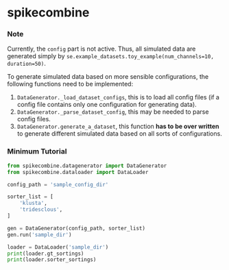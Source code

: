 # spikecombine

### Note

Currently, the `config` part is not active. Thus, all simulated data are generated simply by `se.example_datasets.toy_example(num_channels=10, duration=50)`.

To generate simulated data based on more sensible configurations, the following functions need to be implemented:

 1. `DataGenerator._load_dataset_configs`, this is to load all config files (if a config file contains only one configuration for generating data).
 2. `DataGenerator._parse_dataset_config`, this may be needed to parse config files.
 3. `DataGenerator.generate_a_dataset`, this function **has to be over written** to generate different simulated data based on all sorts of configurations.

### Minimum Tutorial

```python
from spikecombine.datagenerator import DataGenerator
from spikecombine.dataloader import DataLoader

config_path = 'sample_config_dir'

sorter_list = [
    'klusta',
    'tridesclous',
]

gen = DataGenerator(config_path, sorter_list)
gen.run('sample_dir')

loader = DataLoader('sample_dir')
print(loader.gt_sortings)
print(loader.sorter_sortings)

```